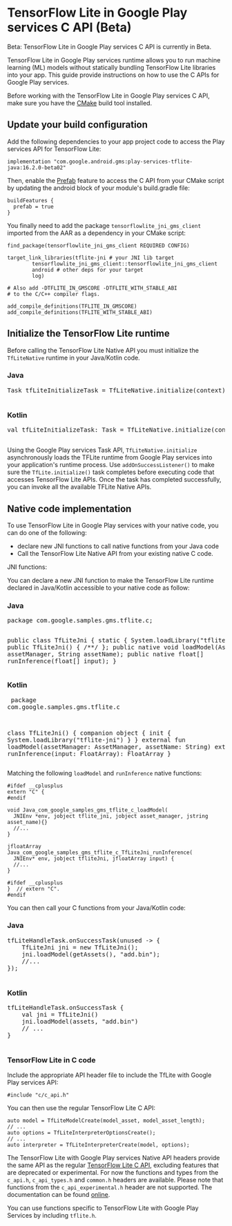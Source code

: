 # TensorFlow Lite in Google Play services C API (Beta)

Beta: TensorFlow Lite in Google Play services C API is currently in Beta.

TensorFlow Lite in Google Play services runtime allows you to run machine
learning (ML) models without statically bundling TensorFlow Lite libraries into
your app. This guide provide instructions on how to use the C APIs for Google
Play services.

Before working with the TensorFlow Lite in Google Play services C API, make sure
you have the [CMake](https://cmake.org/) build tool installed.

## Update your build configuration

Add the following dependencies to your app project code to access the Play
services API for TensorFlow Lite:

```
implementation "com.google.android.gms:play-services-tflite-java:16.2.0-beta02"
```

Then, enable the
[Prefab](https://developer.android.com/build/dependencies#build-system-configuration)
feature to access the C API from your CMake script by updating the android block
of your module's build.gradle file:

```
buildFeatures {
  prefab = true
}
```

You finally need to add the package `tensorflowlite_jni_gms_client` imported
from the AAR as a dependency in your CMake script:

```
find_package(tensorflowlite_jni_gms_client REQUIRED CONFIG)

target_link_libraries(tflite-jni # your JNI lib target
        tensorflowlite_jni_gms_client::tensorflowlite_jni_gms_client
        android # other deps for your target
        log)

# Also add -DTFLITE_IN_GMSCORE -DTFLITE_WITH_STABLE_ABI
# to the C/C++ compiler flags.

add_compile_definitions(TFLITE_IN_GMSCORE)
add_compile_definitions(TFLITE_WITH_STABLE_ABI)
```

## Initialize the TensorFlow Lite runtime

Before calling the TensorFlow Lite Native API you must initialize the
`TfLiteNative` runtime in your Java/Kotlin code.

<div>
  <devsite-selector>
    <section>
      <h3>Java</h3>
      <pre class="prettyprint">
Task tfLiteInitializeTask = TfLiteNative.initialize(context);
      </pre>
      </section>
      <section>
      <h3>Kotlin</h3>
        <pre class="prettyprint">
val tfLiteInitializeTask: Task<Void> = TfLiteNative.initialize(context)
        </pre>
      </section>
  </devsite-selector>
</div>

Using the Google Play services Task API, `TfLiteNative.initialize`
asynchronously loads the TFLite runtime from Google Play services into your
application's runtime process. Use `addOnSuccessListener()` to make sure the
`TfLite.initialize()` task completes before executing code that accesses
TensorFlow Lite APIs. Once the task has completed successfully, you can invoke
all the available TFLite Native APIs.

## Native code implementation

To use TensorFlow Lite in Google Play services with your native code, you can do
one of the following:

-   declare new JNI functions to call native functions from your Java code
-   Call the TensorFlow Lite Native API from your existing native C code.

JNI functions:

You can declare a new JNI function to make the TensorFlow Lite runtime declared
in Java/Kotlin accessible to your native code as follow:

<div>
  <devsite-selector>
    <section>
      <h3>Java</h3>
      <pre class="prettyprint">
package com.google.samples.gms.tflite.c;

public class TfLiteJni {
  static {
    System.loadLibrary("tflite-jni");
  }
  public TfLiteJni() { /**/ };
  public native void loadModel(AssetManager assetManager, String assetName);
  public native float[] runInference(float[] input);
}
      </pre>
      </section>
      <section>
      <h3>Kotlin</h3>
        <pre class="prettyprint">
package com.google.samples.gms.tflite.c

class TfLiteJni() {
  companion object {
    init {
      System.loadLibrary("tflite-jni")
    }
  }
  external fun loadModel(assetManager: AssetManager, assetName: String)
  external fun runInference(input: FloatArray): FloatArray
}
        </pre>
      </section>
  </devsite-selector>
</div>

Matching the following `loadModel` and `runInference` native functions:

```
#ifdef __cplusplus
extern "C" {
#endif

void Java_com_google_samples_gms_tflite_c_loadModel(
  JNIEnv *env, jobject tflite_jni, jobject asset_manager, jstring asset_name){}
  //...
}

jfloatArray Java_com_google_samples_gms_tflite_c_TfLiteJni_runInference(
  JNIEnv* env, jobject tfliteJni, jfloatArray input) {
  //...
}

#ifdef __cplusplus
}  // extern "C".
#endif
```

You can then call your C functions from your Java/Kotlin code:

<div>
  <devsite-selector>
    <section>
      <h3>Java</h3>
      <pre class="prettyprint">
tfLiteHandleTask.onSuccessTask(unused -> {
    TfLiteJni jni = new TfLiteJni();
    jni.loadModel(getAssets(), "add.bin");
    //...
});
    </pre>
    </section>
    <section>
      <h3>Kotlin</h3>
      <pre class="prettyprint">
tfLiteHandleTask.onSuccessTask {
    val jni = TfLiteJni()
    jni.loadModel(assets, "add.bin")
    // ...
}
      </pre>
    </section>
  </devsite-selector>
</div>

### TensorFlow Lite in C code

Include the appropriate API header file to include the TfLite with Google Play
services API:

```
#include "c/c_api.h"
```

You can then use the regular TensorFlow Lite C API:

```
auto model = TfLiteModelCreate(model_asset, model_asset_length);
// ...
auto options = TfLiteInterpreterOptionsCreate();
// ...
auto interpreter = TfLiteInterpreterCreate(model, options);
```

The TensorFlow Lite with Google Play services Native API headers provide the
same API as the regular
[TensorFlow Lite C API](https://www.tensorflow.org/lite/api_docs/c), excluding
features that are deprecated or experimental. For now the functions and types
from the `c_api.h`, `c_api_types.h` and `common.h` headers are available. Please
note that functions from the `c_api_experimental.h` header are not supported.
The documentation can be found
[online](https://www.tensorflow.org/lite/api_docs/c).

You can use functions specific to TensorFlow Lite with Google Play Services by
including `tflite.h`.
